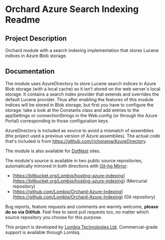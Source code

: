 # Orchard Azure Search Indexing Readme




## Project Description

Orchard module with a search indexing implementation that stores Lucene indices in Azure Blob storage.


## Documentation

The module uses AzureDirectory to store Lucene search indices in Azure Blob storage (with a local cache) so it isn't stored on the web server's local storage. It contains a search index provider that extends and overrides the default Lucene provider. Thus after enabling the features of this module indices will be stored in Blob storage, but first you have to configure the storage: take a look at the Constants class and add entries to the appSettings or connectionStrings in the Web.config (or through the Azure Portal) corresponding to those configuration keys.

AzureDirectory is included as source to avoid a mismatch of assemblies (the project used a previous version of Azure assemblies). The actual code that's included is from https://github.com/richorama/AzureDirectory.

The module is also available for [DotNest](http://dotnest.com/) sites.

The module's source is available in two public source repositories, automatically mirrored in both directions with [Git-hg Mirror](https://githgmirror.com):

- [https://bitbucket.org/Lombiq/hosting-azure-indexing](https://bitbucket.org/Lombiq/hosting-azure-indexing) (Mercurial repository)
- [https://github.com/Lombiq/Orchard-Azure-Indexing](https://github.com/Lombiq/Orchard-Azure-Indexing) (Git repository)

Bug reports, feature requests and comments are warmly welcome, **please do so via GitHub**.
Feel free to send pull requests too, no matter which source repository you choose for this purpose.

This project is developed by [Lombiq Technologies Ltd](http://lombiq.com/). Commercial-grade support is available through Lombiq.